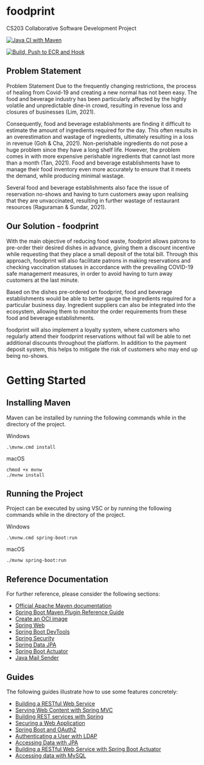 # foodprint
CS203 Collaborative Software Development Project

[![Java CI with Maven](https://github.com/cs203g2t10/foodprint/actions/workflows/build_only.yml/badge.svg)](https://github.com/cs203g2t10/foodprint/actions/workflows/build_only.yml)

[![Build, Push to ECR and Hook](https://github.com/cs203g2t10/foodprint/actions/workflows/production.yml/badge.svg?branch=production)](https://github.com/cs203g2t10/foodprint/actions/workflows/production.yml)

## Problem Statement
Problem Statement
Due to the frequently changing restrictions, the process of healing from Covid-19 and creating a new normal has not been easy. The food and beverage industry has been particularly affected by the highly volatile and unpredictable dine-in crowd, resulting in revenue loss and closures of businesses (Lim, 2021). 

Consequently, food and beverage establishments are finding it difficult to estimate the amount of ingredients required for the day. This often results in an overestimation and wastage of ingredients, ultimately resulting in a loss in revenue (Goh & Cha, 2021). Non-perishable ingredients do not pose a huge problem since they have a long shelf life. However, the problem comes in with more expensive perishable ingredients that cannot last more than a month (Tan, 2021). Food and beverage establishments have to manage their food inventory even more accurately to ensure that it meets the demand, while producing minimal wastage. 

Several food and beverage establishments also face the issue of reservation no-shows and having to turn customers away upon realising that they are unvaccinated, resulting in further wastage of restaurant resources (Raguraman & Sundar, 2021).

## Our Solution - foodprint

With the main objective of reducing food waste, foodprint allows patrons to pre-order their desired dishes in advance, giving them a discount incentive while requesting that they place a small deposit of the total bill. Through this approach, foodprint will also facilitate patrons in making reservations and checking vaccination statuses in accordance with the prevailing COVID-19 safe management measures, in order to avoid having to turn away customers at the last minute. 

Based on the dishes pre-ordered on foodprint, food and beverage establishments would be able to better gauge the ingredients required for a particular business day. Ingredient suppliers can also be integrated into the ecosystem, allowing them to monitor the order requirements from these food and beverage establishments. 

foodprint will also implement a loyalty system, where customers who regularly attend their foodprint reservations without fail will be able to net additional discounts throughout the platform. In addition to the payment deposit system, this helps to mitigate the risk of customers who may end up being no-shows.

# Getting Started

## Installing Maven

Maven can be installed by running the following commands while in the directory of the project.

Windows
```
.\mvnw.cmd install
```

macOS
```
chmod +x mvnw
./mvnw install
```

## Running the Project

Project can be executed by using VSC or by running the following commands while in the directory of the project.

Windows
```
.\mvnw.cmd spring-boot:run
```

macOS
```
./mvnw spring-boot:run
```

## Reference Documentation
For further reference, please consider the following sections:

* [Official Apache Maven documentation](https://maven.apache.org/guides/index.html)
* [Spring Boot Maven Plugin Reference Guide](https://docs.spring.io/spring-boot/docs/2.5.4/maven-plugin/reference/html/)
* [Create an OCI image](https://docs.spring.io/spring-boot/docs/2.5.4/maven-plugin/reference/html/#build-image)
* [Spring Web](https://docs.spring.io/spring-boot/docs/2.5.4/reference/htmlsingle/#boot-features-developing-web-applications)
* [Spring Boot DevTools](https://docs.spring.io/spring-boot/docs/2.5.4/reference/htmlsingle/#using-boot-devtools)
* [Spring Security](https://docs.spring.io/spring-boot/docs/2.5.4/reference/htmlsingle/#boot-features-security)
* [Spring Data JPA](https://docs.spring.io/spring-boot/docs/2.5.4/reference/htmlsingle/#boot-features-jpa-and-spring-data)
* [Spring Boot Actuator](https://docs.spring.io/spring-boot/docs/2.5.4/reference/htmlsingle/#production-ready)
* [Java Mail Sender](https://docs.spring.io/spring-boot/docs/2.5.4/reference/htmlsingle/#boot-features-email)

## Guides
The following guides illustrate how to use some features concretely:

* [Building a RESTful Web Service](https://spring.io/guides/gs/rest-service/)
* [Serving Web Content with Spring MVC](https://spring.io/guides/gs/serving-web-content/)
* [Building REST services with Spring](https://spring.io/guides/tutorials/bookmarks/)
* [Securing a Web Application](https://spring.io/guides/gs/securing-web/)
* [Spring Boot and OAuth2](https://spring.io/guides/tutorials/spring-boot-oauth2/)
* [Authenticating a User with LDAP](https://spring.io/guides/gs/authenticating-ldap/)
* [Accessing Data with JPA](https://spring.io/guides/gs/accessing-data-jpa/)
* [Building a RESTful Web Service with Spring Boot Actuator](https://spring.io/guides/gs/actuator-service/)
* [Accessing data with MySQL](https://spring.io/guides/gs/accessing-data-mysql/)



